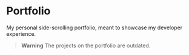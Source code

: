 Portfolio
=========

My personal side-scrolling portfolio, meant to showcase my
developer experience.

> **Warning** The projects on the portfolio are outdated.
